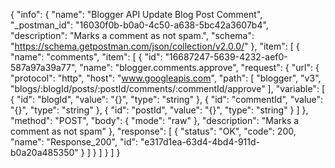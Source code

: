 {
  "info": {
    "name": "Blogger API Update Blog Post Comment",
    "_postman_id": "16030f0b-b0a0-4c50-a638-5bc42a3607b4",
    "description": "Marks a comment as not spam.",
    "schema": "https://schema.getpostman.com/json/collection/v2.0.0/"
  },
  "item": [
    {
      "name": "comments",
      "item": [
        {
          "id": "16687247-5639-4232-aef0-587a97a39a77",
          "name": "blogger.comments.approve",
          "request": {
            "url": {
              "protocol": "http",
              "host": "www.googleapis.com",
              "path": [
                "blogger",
                "v3",
                "blogs/:blogId/posts/:postId/comments/:commentId/approve"
              ],
              "variable": [
                {
                  "id": "blogId",
                  "value": "{}",
                  "type": "string"
                },
                {
                  "id": "commentId",
                  "value": "{}",
                  "type": "string"
                },
                {
                  "id": "postId",
                  "value": "{}",
                  "type": "string"
                }
              ]
            },
            "method": "POST",
            "body": {
              "mode": "raw"
            },
            "description": "Marks a comment as not spam"
          },
          "response": [
            {
              "status": "OK",
              "code": 200,
              "name": "Response_200",
              "id": "e317d1ea-63d4-4bd4-911d-b0a20a485350"
            }
          ]
        }
      ]
    }
  ]
}